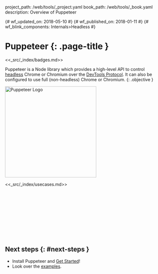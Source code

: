 project_path: /web/tools/_project.yaml
book_path: /web/tools/_book.yaml
description: Overview of Puppeteer

{# wf_updated_on: 2018-05-10 #}
{# wf_published_on: 2018-01-11 #}
{# wf_blink_components: Internals>Headless #}

# Puppeteer {: .page-title }

<<_src/_index/badges.md>>

<style>
.pptr-logo {
  height: 300px;
  width: auto;
}
</style>

Puppeteer is a Node library which provides a high-level API to control
[headless](/web/updates/2017/04/headless-chrome) Chrome or Chromium over the
[DevTools Protocol](https://chromedevtools.github.io/devtools-protocol/). It
can also be configured to use full (non-headless) Chrome or Chromium.
{: .objective }

<img src="/web/tools/images/puppeteer.png"
     class="pptr-logo attempt-right" alt="Puppeteer Logo">

<<_src/_index/usecases.md>>

<div class="video-wrapper-full-width">
  <iframe class="devsite-embedded-youtube-video" data-video-id="lhZOFUY1weo"
          data-autohide="1" data-showinfo="0" frameborder="0" allowfullscreen>
  </iframe>
</div>

## Next steps {: #next-steps }

* Install Puppeteer and [Get Started](./get-started)!
* Look over the [examples](./examples).

